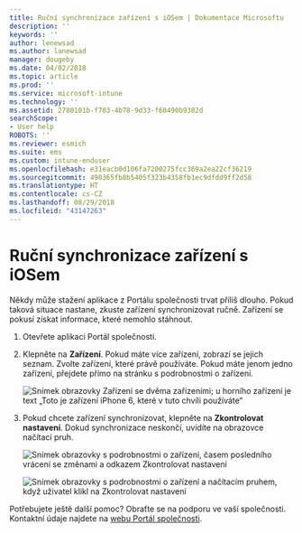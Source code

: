 ```yaml
---
title: Ruční synchronizace zařízení s iOSem | Dokumentace Microsoftu
description: ''
keywords: ''
author: lenewsad
ms.author: lanewsad
manager: dougeby
ms.date: 04/02/2018
ms.topic: article
ms.prod: ''
ms.service: microsoft-intune
ms.technology: ''
ms.assetid: 2780101b-f703-4b78-9d33-f68490b9382d
searchScope:
- User help
ROBOTS: ''
ms.reviewer: esmich
ms.suite: ems
ms.custom: intune-enduser
ms.openlocfilehash: e31eacb0d106fa7200275fcc369a2ea22cf36219
ms.sourcegitcommit: 490365fb8b5405f323b4358fb1ec9dfdd9ff2d58
ms.translationtype: HT
ms.contentlocale: cs-CZ
ms.lasthandoff: 08/29/2018
ms.locfileid: "43147263"
---
```

# <a name="sync-your-ios-device-manually"></a>Ruční synchronizace zařízení s iOSem

Někdy může stažení aplikace z Portálu společnosti trvat příliš dlouho. Pokud taková situace nastane, zkuste zařízení synchronizovat ručně. Zařízení se pokusí získat informace, které nemohlo stáhnout.

1. Otevřete aplikaci Portál společnosti.

2. Klepněte na **Zařízení**. Pokud máte více zařízení, zobrazí se jejich seznam. Zvolte zařízení, které právě používáte. Pokud máte jenom jedno zařízení, přejdete přímo na stránku s podrobnostmi o zařízení.

    ![Snímek obrazovky Zařízení se dvěma zařízeními; u horního zařízení je text „Toto je zařízení iPhone 6, které v tuto chvíli používáte“](/intune-user-help/media/ios_sync_1_CP_after_1804.png)

3. Pokud chcete zařízení synchronizovat, klepněte na **Zkontrolovat nastavení**. Dokud synchronizace neskončí, uvidíte na obrazovce načítací pruh.

    ![Snímek obrazovky s podrobnostmi o zařízení, časem posledního vrácení se změnami a odkazem Zkontrolovat nastavení](/intune-user-help/media/ios_sync_2_CP_after_1804.png)  

   ![Snímek obrazovky s podrobnostmi o zařízení a načítacím pruhem, když uživatel klikl na Zkontrolovat nastavení](/intune-user-help/media/ios_sync_3_CP-after_1804.png)

Potřebujete ještě další pomoc? Obraťte se na podporu ve vaší společnosti. Kontaktní údaje najdete na [webu Portál společnosti](https://go.microsoft.com/fwlink/?linkid=2010980).

